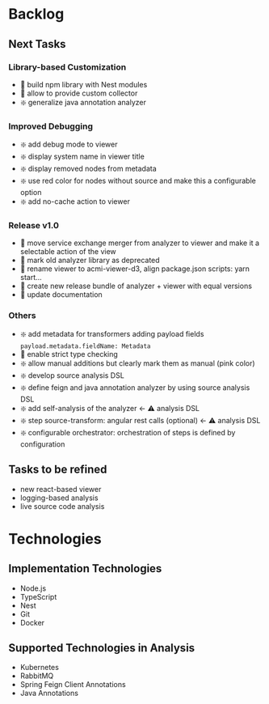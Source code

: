 # Backlog

## Next Tasks

### Library-based Customization

- 🔷 build npm library with Nest modules
- 🔷 allow to provide custom collector
- ️❇️ generalize java annotation analyzer

### Improved Debugging

- ️❇️ add debug mode to viewer
- ️❇️ display system name in viewer title
- ️❇️ display removed nodes from metadata
- ️❇️ use red color for nodes without source and make this a configurable option
- ️❇️ add no-cache action to viewer

### Release v1.0

- ️🔷 move service exchange merger from analyzer to viewer and make it a selectable action of the view
- 🔷 mark old analyzer library as deprecated
- 🔷 rename viewer to acmi-viewer-d3, align package.json scripts: yarn start...
- 🔷 create new release bundle of analyzer + viewer with equal versions
- 🔷 update documentation

### Others

- ❇️ add metadata for transformers adding payload fields `payload.metadata.fieldName: Metadata`
- 🔷 enable strict type checking
- ️❇️ allow manual additions but clearly mark them as manual (pink color)
- ️❇️ develop source analysis DSL
- ️❇️ define feign and java annotation analyzer by using source analysis DSL
- ️❇️ add self-analysis of the analyzer <- ⚠️ analysis DSL
- ❇️ step source-transform: angular rest calls (optional) <- ⚠️ analysis DSL
- ❇️ configurable orchestrator: orchestration of steps is defined by configuration

## Tasks to be refined

- new react-based viewer
- logging-based analysis
- live source code analysis

# Technologies

## Implementation Technologies

- Node.js
- TypeScript
- Nest
- Git
- Docker

## Supported Technologies in Analysis

- Kubernetes
- RabbitMQ
- Spring Feign Client Annotations
- Java Annotations
